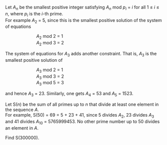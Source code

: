 <p>
Let <var>A<sub>n</sub></var> be the smallest positive integer satisfying  <var>A<sub>n</sub></var> mod <var>p<sub>i</sub></var> = <var>i</var>  for all 1 ≤ <var>i</var> ≤ <var>n</var>, where <var>p<sub>i</sub></var> is the
<var>i</var>-th prime.
<br />For example <var>A</var><sub>2</sub> = 5, since this is the smallest positive solution of the system of equations </p>
<ul style="list-style-type:none;margin-left:2cm;"><li> <var>A</var><sub>2</sub> mod 2 = 1 </li>
<li> <var>A</var><sub>2</sub> mod 3 = 2</li></ul>
<p>
The system of equations for <var>A</var><sub>3</sub> adds another constraint. That is, <var>A</var><sub>3</sub> is the smallest positive solution of</p>
<ul style="list-style-type:none;margin-left:2cm;"><li> <var>A</var><sub>3</sub> mod 2 = 1 </li>
<li> <var>A</var><sub>3</sub> mod 3 = 2</li>
<li> <var>A</var><sub>3</sub> mod 5 = 3</li></ul>
<p>
and hence <var>A</var><sub>3</sub> = 23. Similarly, one gets <var>A</var><sub>4</sub> = 53 and <var>A</var><sub>5</sub> = 1523.
</p>
<p>
Let S(<var>n</var>) be the sum of all primes up to <var>n</var> that divide at least one element in the sequence <var>A</var>.
<br />For example, S(50) = 69 = 5 + 23 + 41, since 5 divides <var>A</var><sub>2</sub>, 23 divides <var>A</var><sub>3</sub> and 41 divides <var>A</var><sub>10</sub> = 5765999453. No other prime number up to 50 divides an element in <var>A</var>.
</p>
<p>
Find S(300000).</p>
